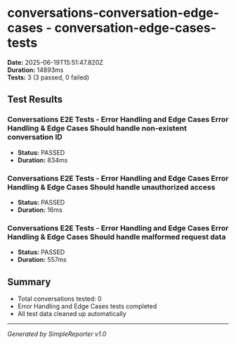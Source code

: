 # conversations-conversation-edge-cases - conversation-edge-cases-tests

**Date:** 2025-06-19T15:51:47.820Z  
**Duration:** 14893ms  
**Tests:** 3 (3 passed, 0 failed)

## Test Results


### Conversations E2E Tests - Error Handling and Edge Cases Error Handling & Edge Cases Should handle non-existent conversation ID
- **Status:** PASSED
- **Duration:** 834ms



### Conversations E2E Tests - Error Handling and Edge Cases Error Handling & Edge Cases Should handle unauthorized access
- **Status:** PASSED
- **Duration:** 16ms



### Conversations E2E Tests - Error Handling and Edge Cases Error Handling & Edge Cases Should handle malformed request data
- **Status:** PASSED
- **Duration:** 557ms



## Summary

- Total conversations tested: 0
- Error Handling and Edge Cases tests completed
- All test data cleaned up automatically

---
*Generated by SimpleReporter v1.0*
